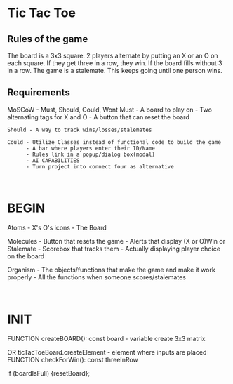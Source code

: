 # Tic Tac Toe
## Rules of the game
The board is a 3x3 square. 2 players alternate by putting an X or an O on each square. If they get three in a row, they win. If the board fills without 3 in a row. The game is a stalemate. This keeps going until one person wins.

## Requirements
MoSCoW - Must, Should, Could, Wont
    Must - A board to play on
         - Two alternating tags for X and O
         - A button that can reset the board

    Should - A way to track wins/losses/stalemates
    
    Could - Utilize Classes instead of functional code to build the game
          - A bar where players enter their ID/Name
          - Rules link in a popup/dialog box(modal)
          - AI CAPABILITIES
          - Turn project into connect four as alternative
<br>

# BEGIN
Atoms - X's O's icons
      - The Board

Molecules - Button that resets the game
          - Alerts that display (X or O)Win or Stalemate
          - Scorebox that tracks them
          - Actually displaying player choice on the board

Organism - The objects/functions that make the game and make it work properly
         - All the functions when someone scores/stalemates






<br>

# INIT
FUNCTION createBOARD():
    const board - variable create 3x3 matrix 

OR ticTacToeBoard.createElement
    -<table> element where inputs are placed
<br>
FUNCTION checkForWin():
    const threeInRow

if (boardIsFull) {resetBoard};

